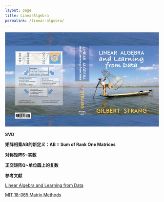 ```yaml
---
layout: page
title: LinearAlgebra
permalink: /linear-algebra/
---
```


![](/images/lald.jpg)

**SVD**

**矩阵相乘AB的新定义：AB = Sum of Rank One Matrices**

**对称矩阵S~实数**

**正交矩阵Q~单位圆上的复数**

**参考文献**

[Linear Algebra and Learning from Data](http://math.mit.edu/~gs/learningfromdata/)

[MIT 18-065 Matrix Methods](https://www.bilibili.com/video/av55316382?from=search&seid=7596248769161116558)

